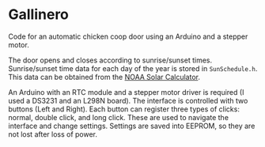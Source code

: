 # Gallinero
Code for an automatic chicken coop door using an Arduino and a stepper motor.
<p>
The door opens and closes according to sunrise/sunset times. Sunrise/sunset time data for each day of the year is stored in <code>SunSchedule.h</code>.
This data can be obtained from the <a href="https://gml.noaa.gov/grad/solcalc/">NOAA Solar Calculator</a>.
</p>
<p>
An Arduino with an RTC module and a stepper motor driver is required (I used a DS3231 and an L298N board).
The interface is controlled with two buttons (Left and Right). Each button can register three types of clicks: normal, double click, and long click.
These are used to navigate the interface and change settings. Settings are saved into EEPROM, so they are not lost after loss of power.
